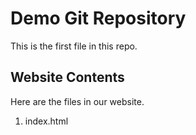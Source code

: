 # Demo Git Repository

This is the first file in this repo.

## Website Contents

Here are the files in our website.

1. index.html